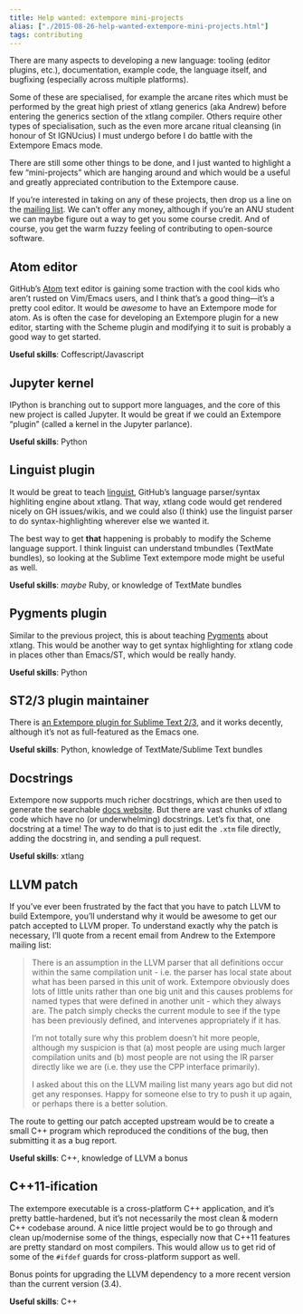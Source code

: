```yaml
---
title: Help wanted: extempore mini-projects
alias: ["./2015-08-26-help-wanted-extempore-mini-projects.html"]
tags: contributing
---
```


There are many aspects to developing a new language: tooling (editor
plugins, etc.), documentation, example code, the language itself, and
bugfixing (especially across multiple platforms).

Some of these are specialised, for example the arcane rites which must
be performed by the great high priest of xtlang generics (aka Andrew)
before entering the generics section of the xtlang compiler. Others
require other types of specialisation, such as the even more arcane
ritual cleansing (in honour of St IGNUcius) I must undergo before I do
battle with the Extempore Emacs mode.

There are still some other things to be done, and I just wanted to
highlight a few “mini-projects” which are hanging around and which would
be a useful and greatly appreciated contribution to the Extempore cause.

If you’re interested in taking on any of these projects, then drop us a
line on the [mailing list](mailto:extemporelang.googlegroups.com). We
can’t offer any money, although if you’re an ANU student we can maybe
figure out a way to get you some course credit. And of course, you get
the warm fuzzy feeling of contributing to open-source software.

## Atom editor

GitHub’s [Atom](https://atom.io/) text editor is gaining some traction
with the cool kids who aren’t rusted on Vim/Emacs users, and I think
that’s a good thing—it’s a pretty cool editor. It would be *awesome* to
have an Extempore mode for atom. As is often the case for developing an
Extempore plugin for a new editor, starting with the Scheme plugin and
modifying it to suit is probably a good way to get started.

**Useful skills**: Coffescript/Javascript

## Jupyter kernel

IPython is branching out to support more languages, and the core of this
new project is called Jupyter. It would be great if we could an
Extempore “plugin” (called a kernel in the Jupyter parlance).

**Useful skills**: Python

## Linguist plugin

It would be great to teach
[linguist](https://github.com/github/linguist), GitHub’s language
parser/syntax highliting engine about xtlang. That way, xtlang code
would get rendered nicely on GH issues/wikis, and we could also (I
think) use the linguist parser to do syntax-highlighting wherever else
we wanted it.

The best way to get **that** happening is probably to modify the Scheme
language support. I think linguist can understand tmbundles (TextMate
bundles), so looking at the Sublime Text extempore mode might be useful
as well.

**Useful skills**: *maybe* Ruby, or knowledge of TextMate bundles

## Pygments plugin

Similar to the previous project, this is about teaching
[Pygments](http://pygments.org/) about xtlang. This would be another way
to get syntax highlighting for xtlang code in places other than
Emacs/ST, which would be really handy.

**Useful skills**: Python

## ST2/3 plugin maintainer

There is [an Extempore plugin for Sublime Text
2/3](2012-10-23-extempore-st2-cheat-sheet.org), and it works decently,
although it’s not as full-featured as the Emacs one.

**Useful skills**: Python, knowledge of TextMate/Sublime Text bundles

## Docstrings

Extempore now supports much richer docstrings, which are then used to
generate the searchable
[docs website](https://extemporelang.github.io/docs). But there are
vast chunks of xtlang code which have no (or underwhelming)
docstrings. Let’s fix that, one docstring at a time! The way to do
that is to just edit the `.xtm` file directly, adding the docstring
in, and sending a pull request.

**Useful skills**: xtlang

## LLVM patch

If you’ve ever been frustrated by the fact that you have to patch LLVM
to build Extempore, you’ll understand why it would be awesome to get our
patch accepted to LLVM proper. To understand exactly why the patch is
necessary, I’ll quote from a recent email from Andrew to the Extempore
mailing list:

> There is an assumption in the LLVM parser that all definitions occur
> within the same compilation unit - i.e. the parser has local state
> about what has been parsed in this unit of work. Extempore obviously
> does lots of little units rather than one big unit and this causes
> problems for named types that were defined in another unit - which
> they always are. The patch simply checks the current module to see if
> the type has been previously defined, and intervenes appropriately if
> it has.
>
> I’m not totally sure why this problem doesn’t hit more people,
> although my suspicion is that (a) most people are using much larger
> compilation units and (b) most people are not using the IR parser
> directly like we are (i.e. they use the CPP interface primarily).
>
> I asked about this on the LLVM mailing list many years ago but did not
> get any responses. Happy for someone else to try to push it up again,
> or perhaps there is a better solution.

The route to getting our patch accepted upstream would be to create a
small C++ program which reproduced the conditions of the bug, then
submitting it as a bug report.

**Useful skills**: C++, knowledge of LLVM a bonus

## C++11-ification

The extempore executable is a cross-platform C++ application, and it’s
pretty battle-hardened, but it’s not necessarily the most clean & modern
C++ codebase around. A nice little project would be to go through and
clean up/modernise some of the things, especially now that C++11
features are pretty standard on most compilers. This would allow us to
get rid of some of the `#ifdef` guards for cross-platform support as
well.

Bonus points for upgrading the LLVM dependency to a more recent version
than the current version (3.4).

**Useful skills**: C++
